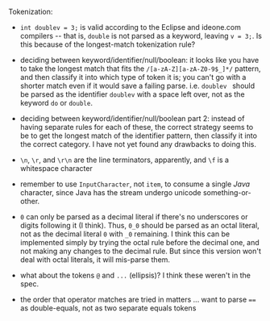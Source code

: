 Tokenization:

 - `int doublev = 3;` is valid according to the Eclipse and ideone.com compilers --
   that is, `double` is not parsed as a keyword, leaving `v = 3;`.
   Is this because of the longest-match tokenization rule?

 - deciding between keyword/identifier/null/boolean:  it looks like you have to take 
   the longest match that fits the `/[a-zA-Z][a-zA-Z0-9$_]*/` pattern, and then 
   classify it into which type of token it is; you can't go with a shorter match even
   if it would save a failing parse.  i.e. `doublev ` should be parsed as the identifier
   `doublev` with a space left over, not as the keyword `do` or `double`.
   
 - deciding between keyword/identifier/null/boolean part 2:  instead of having separate rules for
   each of these, the correct strategy seems to be to get the longest match of the identifier 
   pattern, then classify it into the correct category.  I have not yet found any drawbacks to 
   doing this.
   
 - `\n`, `\r`, and `\r\n` are the line terminators, apparently, and `\f` is a whitespace character

 - remember to use `InputCharacter`, not `item`, to consume a single *Java* character, since Java
   has the stream undergo unicode something-or-other.
 
 - `0` can only be parsed as a decimal literal if there's no underscores or digits following it
   (I think).  Thus, `0_0` should be parsed as an octal literal, not as the decimal literal `0` 
   with `_0` remaining.  I think this can be implemented simply by trying the octal rule before
   the decimal one, and not making any changes to the decimal rule.  But since this version won't
   deal with octal literals, it will mis-parse them.
   
 - what about the tokens `@` and `...` (ellipsis)?  I think these weren't in the spec.
 
 - the order that operator matches are tried in matters ... want to parse `==` as double-equals,
   not as two separate equals tokens
